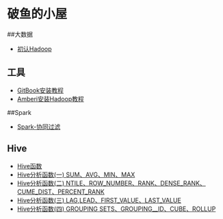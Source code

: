 
# 破鱼的小屋
##大数据
* [初认Hadoop](Content/chapter3.md)

## 工具
* [GitBook安装教程](Content/chapter98.md)
* [Amberi安装Hadoop教程](Content/chapter99.md)

##Spark
* [Spark-协同过滤](Content/spark/chapter1.md)

## Hive
* [Hive函数](Content/Hive/Hive函数.md) 
* [Hive分析函数(一) SUM、AVG、MIN、MAX](Content/Hive/Hive分析函数(一).md) 
* [Hive分析函数(二) NTILE、ROW_NUMBER、RANK、DENSE_RANK、CUME_DIST、PERCENT_RANK](Content/Hive/Hive分析函数(二).md) 
* [Hive分析函数(三) LAG,LEAD、FIRST_VALUE、LAST_VALUE](Content/Hive/Hive分析函数(三).md) 
* [Hive分析函数(四) GROUPING SETS、GROUPING__ID、CUBE、ROLLUP](Content/Hive/Hive分析函数(四).md) 
	
	  

